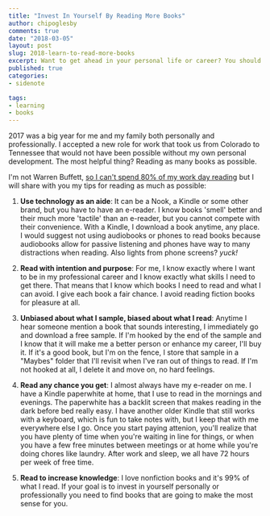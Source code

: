 ```yaml
---
title: "Invest In Yourself By Reading More Books"
author: chipoglesby
comments: true
date: "2018-03-05"
layout: post
slug: 2018-learn-to-read-more-books
excerpt: Want to get ahead in your personal life or career? You should start here.
published: true
categories:
- sidenote

tags:
- learning
- books
---
```


2017 was a big year for me and my family both personally and professionally. 
I accepted a new role for work that took us from Colorado to Tennessee that would not
have been possible without my own personal development. The most helpful thing? Reading
as many books as possible.

I'm not Warren Buffett, 
[so I can't spend 80% of my work day reading](https://www.fs.blog/2013/05/the-buffett-formula-how-to-get-smarter/)
but I will share with you my tips for reading as much as possible:

1. **Use technology as an aide**: It can be a Nook, a Kindle or some other brand, but you have to have an e-reader. 
I know books 'smell' better and their much more 'tactile' than an e-reader, but you cannot compete with their convenience.
With a Kindle, I download a book anytime, any place. I would suggest not using audiobooks or phones to read books because
audiobooks allow for passive listening and phones have way to many distractions when reading. Also lights from phone screens?
*yuck!*

2. **Read with intention and purpose**: For me, I know exactly where I want to be in my professional career
and I know exactly what skills I need to get there. That means that I know which books I need to read and what I can avoid.
I give each book a fair chance. I avoid reading fiction books for pleasure at all.

3. **Unbiased about what I sample, biased about what I read**: 
Anytime I hear someone mention a book that sounds interesting, I immediately go and download
a free sample. If I'm hooked by the end of the sample and I know that it will make me a better person or enhance my career,
I'll buy it. If it's a good book, but I'm on the fence, I store that sample in a "Maybes" folder that I'll revisit when I've
ran out of things to read. If I'm not hooked at all, I delete it and move on, no hard feelings.

4. **Read any chance you get**: I almost always have my e-reader on me. I have a Kindle paperwhite at home, that I use to
read in the mornings and evenings. The paperwhite has a backlit screen that makes reading in the dark before bed really easy.
I have another older Kindle that still works with a keyboard, which is fun to take notes with, but I keep that with me everywhere
else I go. Once you start paying attenion, you'll realize that you have plenty of time when you're waiting in line for things,
or when you have a few free minutes between meetings or at home while you're doing chores like laundry. After work and sleep, we
all have 72 hours per week of free time.

5. **Read to increase knowledge**: I love nonfiction books and it's 99% of what I read. If your goal is to invest
in yourself personally or professionally you need to find books that are going to make the most sense for you.

